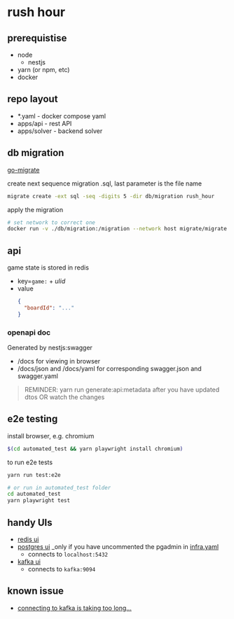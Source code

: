 # rush hour

## prerequistise

- node
  - nestjs
- yarn (or npm, etc)
- docker

## repo layout

- *.yaml - docker compose yaml
- apps/api - rest API
- apps/solver - backend solver

## db migration

[go-migrate](https://github.com/golang-migrate/migrate)

create next sequence migration .sql, last parameter is the file name
```bash
migrate create -ext sql -seq -digits 5 -dir db/migration rush_hour
```

apply the migration
```bash
# set network to correct one
docker run -v ./db/migration:/migration --network host migrate/migrate -path=/migration/ -database postgres://127.0.0.1:5432/rush_hour\?user=rush\&password=hour\&sslmode=disable up
```

## api

game state is stored in redis
- key=`game:` + _ulid_
- value
  ```json
  {
    "boardId": "..."
  }
  ```

### openapi doc

Generated by nestjs:swagger
- /docs for viewing in browser
- /docs/json and /docs/yaml for corresponding swagger.json and swagger.yaml

> REMINDER: yarn run generate:api:metadata after you have updated dtos OR watch the changes

## e2e testing

install browser, e.g. chromium
```bash
$(cd automated_test && yarn playwright install chromium)
```

to run e2e tests
```bash
yarn run test:e2e

# or run in automated_test folder 
cd automated_test
yarn playwright test
```

## handy UIs

- [redis ui](http://localhost:9379)
- [postgres ui](http://localhost:9432) _only if you have uncommented the pgadmin in [infra.yaml](./infra.yaml)
  - connects to `localhost:5432`
- [kafka ui](http://localhost:9992)
  - connects to `kafka:9094`

## known issue

- [connecting to kafka is taking too long...](https://github.com/tulios/kafkajs/issues/807)
